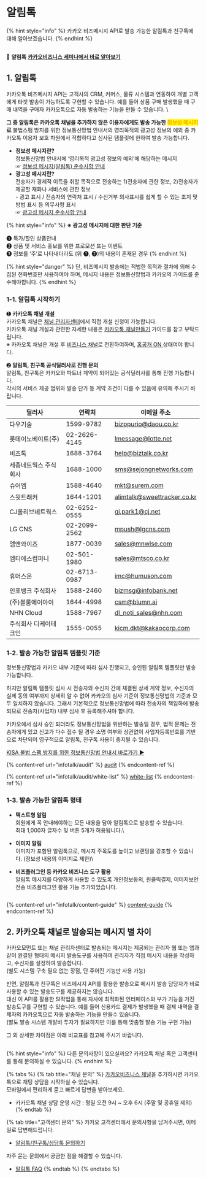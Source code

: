 # 알림톡

{% hint style="info" %}
카카오 비즈메시지 API로 발송 가능한 알림톡과 친구톡에 대해 알아보겠습니다.
{% endhint %}

<figure><img src="https://234308570-files.gitbook.io/~/files/v0/b/gitbook-x-prod.appspot.com/o/spaces%2F-MVZVmVOd-5LtENUPqdq%2Fuploads%2FCEJ2TYLbcXFCzH2XHSHX%2Fgitbook%20vod%20btn_blue_new.png?alt=media&#x26;token=293bba63-81ef-4756-a389-5e9efcc28a60" alt=""><figcaption></figcaption></figure>

🎥 **알림톡** [**카카오비즈니스 세미나에서 바로 알아보기** ](https://bizseminar.kakao.com/vod/192)

## 1. 알림톡

카카오톡 비즈메시지 API는 고객사의 CRM, 커머스, 물류 시스템과 연동하여 개별 고객에게 타겟 발송이 가능하도록 구현할 수 있습니다. 예를 들어 상품 구매 발생했을 때 구매 내역을 구매자 카카오톡으로 자동 발송하는 기능을 만들   수 있습니다. \\

**그 중 알림톡은 카카오톡 채널을 추가하지 않은 이용자에게도 발송 가능한&#x20;**<mark style="color:orange;">**정보성 메시지**</mark>**로** 불법스팸 방지를 위한 정보통신망법 안내서의 영리목적의 광고성 정보의 예외 중 카카오톡 이용자 보호 차원에서 적합하다고 심사된 템플릿에 한하여 발송 가능합니다.

* **정보성 메시지란?**\
  정보통신망법 안내서에 ‘영리목적 광고성 정보의 예외’에 해당하는 메시지\
  ☞ [정보성 메시지(알림톡) 준수사항 안내\
  ](https://kakaobusiness.gitbook.io/main/ad/bizmessage/notice-friend/audit#id-2)
* **광고성 메시지란?** \
  전송자가 경제적 이득을 취할 목적으로 전송하는 1)전송자에 관한 정보, 2)전송자가 제공할 재화나 서비스에 관한 정보\
  \- 광고 표시 / 전송자의 연락처 표시 / 수신거부 의사표시를 쉽게 할 수 있는 조치 및 방법 표시 등 의무사항 표시\
  ☞ [광고성 메시지 준수사항 안내 ](https://kakaobusiness.gitbook.io/main/channel/run/message#id-8)

{% hint style="info" %}
**※ 광고성 메시지에 대한 판단 기준**

➊ 특가/할인 상품안내\
➋ 상품 및 서비스 홍보를 위한 프로모션 또는 이벤트\
➌ 정보를 ‘주’로 나타내더라도 (위 ➊, ➋)의 내용이 혼재된 경우
{% endhint %}

{% hint style="danger" %}
단, 비즈메시지 발송에는 적법한 목적과 절차에 의해 수집된 전화번호만 사용하여야 하며, 메시지 내용은 정보통신망법과 카카오의 가이드를 준수해야합니다.
{% endhint %}

### 1-1. 알림톡 시작하기

➊ **카카오톡 채널 개설** \
카카오톡 채널은 [채널 관리자센터](https://center-pf.kakao.com)에서 직접 개설 신청이 가능합니다.\
카카오톡 채널 개설과 관련한 자세한 내용은 [카카오톡 채널만들기](https://kakaobusiness.gitbook.io/main/channel/start) 가이드를  참고 부탁드립니다.\
&#x20;※ 카카오톡 채널은 개설 후 [비즈니스 채널](https://kakaobusiness.gitbook.io/main/channel/start#4-3.)로 전환하여하며, [홈공개 ON ](https://kakaobusiness.gitbook.io/main/channel/run/profile#3-1.)상태여야 합니다.

➋ **알림톡, 친구톡 공식딜러사로 진행 문의**\
알림톡, 친구톡은 카카오와 파트너 계약이 되어있는 공식딜러사를 통해 진행 가능합니다. \
각사의 서비스 제공 범위와 발송 단가 등 계약 조건이 다를 수 있음에 유의해 주시기 바랍니다.

| 딜러사         | 연락처          | 이메일 주소                        |
| ----------- | ------------ | ----------------------------- |
| 다우기술        | 1599-9782    | <bizppurio@daou.co.kr>        |
| 롯데이노베이트(주)  | 02-2626-4145 | <lmessage@lotte.net>          |
| 비즈톡         | 1688-3764    | <help@biztalk.co.kr>          |
| 세종네트웍스 주식회사 | 1688-1000    | <sms@sejongnetworks.com>      |
| 슈어엠         | 1588-4640    | <mkt@surem.com>               |
| 스윗트래커       | 1644-1201    | <alimtalk@sweettracker.co.kr> |
| CJ올리브네트웍스   | 02-6252-0555 | <gj.park1@cj.net>             |
| LG CNS      | 02-2099-2562 | <mpush@lgcns.com>             |
| 엠앤와이즈       | 1877-0039    | <sales@mnwise.com>            |
| 엠티에스컴퍼니     | 02-501-1980  | <sales@mtsco.co.kr>           |
| 휴머스온        | 02-6713-0987 | <imc@humuson.com>             |
| 인포뱅크 주식회사   | 1588-2460    | <bizmsg@infobank.net>         |
| (주)블룸에이아이   | 1644-4998    | <csm@blumn.ai>                |
| NHN Cloud   | 1588-7967    | <dl_noti_sales@nhn.com>       |
| 주식회사 디케이테크인 | 1555-0055    | <kicm.dkt@kakaocorp.com>      |

### 1-2. 발송 가능한 알림톡 템플릿 기준

정보통신망법과 카카오 내부 기준에 따라 심사 진행되고, 승인된 알림톡 템플릿만 발송 가능합니다.&#x20;

하지만 알림톡 템플릿 심사 시 전송자와 수신자 간에 체결된 상세 계약 정보, 수신자의 실제 동의 여부까지 상세히 알 수 없어 카카오의 심사 기준이 정보통신망법의 기준과 모두 일치하지 않습니다. 그래서 기본적으로 정보통신망법에 따라 전송자의 책임하에 발송되므로 전송자(사업자) 내부 심사 후 등록해주셔야 합니다.&#x20;

카카오에서 심사 승인 되더라도 정보통신망법을 위반하는 발송일 경우, 법적 문제는 전송자에게 있고 신고가 다수 접수 될 경우 소명 여부와 상관없이 사업자등록번호를 기반으로 차단되어 영구적으로 알림톡, 친구톡 사용이 중지될 수 있습니다.   &#x20;

[KISA 불법 스팸 방지를 위한 정보통신망법 안내서 바로가기 ►](https://www.kisa.or.kr/401/form?postSeq=3256\&lang_type=KO#fnPostAttachDownload)

{% content-ref url="infotalk/audit" %}
[audit](https://kakaobusiness.gitbook.io/main/ad/infotalk/audit)
{% endcontent-ref %}

{% content-ref url="infotalk/audit/white-list" %}
[white-list](https://kakaobusiness.gitbook.io/main/ad/infotalk/audit/white-list)
{% endcontent-ref %}

### 1-3. 발송 가능한 알림톡 형태&#x20;

* **텍스트형 알림**\
  회원에게 꼭 안내해야하는 모든 내용을 담아 알림톡으로 발송할 수 있습니다. \
  최대 1,000자 글자수 및 버튼 5개가 허용됩니다.\\

* **이미지 알림**\
  이미지가 포함된 알림톡으로, 메시지 주목도를 높이고 브랜딩을 강조할 수 있습니다. (정보성 내용의 이미지로 제한)\\

* **비즈플러그인 등 카카오 비즈니스 도구 활용**  \
  알림톡 메시지를 다양하게 사용할 수 있도록 개인정보동의, 원클릭결제, 이미지보안전송 비즈플러그인 활용 기능 추가되었습니다.

<figure><img src="https://234308570-files.gitbook.io/~/files/v0/b/gitbook-x-prod.appspot.com/o/spaces%2F-MVZVmVOd-5LtENUPqdq%2Fuploads%2FLNOyTBxfq9fsu38SKDuz%2F02_%EB%B9%84%EC%A6%88%EB%8B%88%EC%8A%A4%EA%B0%80%EC%9D%B4%EB%93%9C_%EC%95%8C%EB%A6%BC%ED%86%A1%2C%EC%B9%9C%EA%B5%AC%ED%86%A1.png?alt=media&#x26;token=c9364fa9-4a8c-40b0-b380-675ce2800624" alt=""><figcaption></figcaption></figure>

{% content-ref url="infotalk/content-guide" %}
[content-guide](https://kakaobusiness.gitbook.io/main/ad/infotalk/content-guide)
{% endcontent-ref %}

## 2. 카카오톡 채널로 발송되는 메시지 별 차이

카카오모먼트 또는 채널 관리자센터로 발송되는 메시지는 제공되는 관리자 웹 또는 앱과 같이 완결된 형태의 메시지 발송도구를 사용하여 관리자가 직접 메시지 내용을 작성하고, 수신자를 설정하여 발송합니다. \
(별도 시스템 구축 필요 없는 장점, 단 주어진 기능만 사용 가능)

반면, 알림톡과 친구톡은 비즈메시지 API를 활용한 발송으로 메시지 발송 담당자가 바로 사용할 수 있는 발송도구를 제공하지는 않습니다. \
대신 이 API를 활용한 SI작업을 통해 자사에 최적화된 인터페이스와 부가 기능을 가진 발송도구를 구현할 수 있습니다. 예를 들어 신용카드 결제가 발생했을 때 결제 내역을 결제자의 카카오톡으로 자동 발송하는 기능을 만들수 있습니다. \
(별도 발송 시스템 개발비 투자가 필요하지만 이를 통해 맞춤형 발송 기능 구현 가능)

그 외 상세한 차이점은 아래 비교표를 참고해 주시기 바랍니다.

<figure><img src="https://234308570-files.gitbook.io/~/files/v0/b/gitbook-x-prod.appspot.com/o/spaces%2F-MVZVmVOd-5LtENUPqdq%2Fuploads%2FExuW7cYUBOqPBYMAwRQ3%2Fimage.png?alt=media&#x26;token=3c04b1d0-3dfd-429d-91c4-32f7d6297d1e" alt=""><figcaption></figcaption></figure>

{% hint style="info" %}
다른 문의사항이 있으실까요? 카카오톡 채널 혹은 고객센터를 통해 문의하실 수 있습니다.&#x20;
{% endhint %}

{% tabs %}
{% tab title="채널 문의" %}
[카카오비즈니스 채널](https://pf.kakao.com/_WekxcC)을 추가하시면 카카오톡으로 채팅 상담을 시작하실 수 있습니다. \
모바일에서 편리하게 묻고 빠르게 답변을 받아보세요.

* 카카오톡 채널 상담 운영 시간 : 평일 오전 9시 \~ 오후 6시 (주말 및 공휴일 제외)
  {% endtab %}

{% tab title="고객센터 문의" %}
카카오 고객센터에서 문의사항을 남겨주시면, 이메일로 답변해드립니다.&#x20;

* [알림톡/친구톡/상담톡 문의하기](https://cs.kakao.com/requests?service=159\&locale=ko)

자주 묻는 문의에서 궁금한 점을 해결할 수 있습니다.

* [알림톡 FAQ](https://cs.kakao.com/helps?service=159\&category=503\&locale=ko)
  {% endtab %}
  {% endtabs %}
